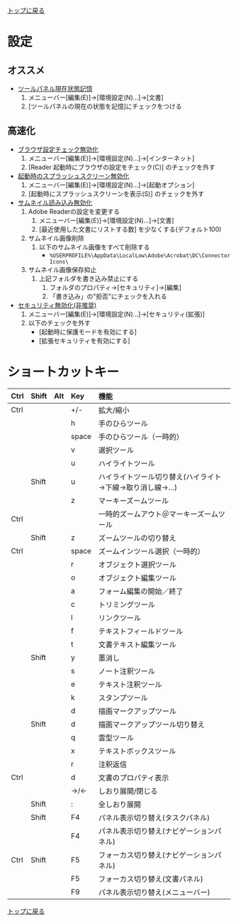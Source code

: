 [トップに戻る](../index.md)

# 設定
## オススメ
- [ツールパネル現在状態記憶](https://www.asuka-c.com/cms/blog/%E3%82%A2%E3%82%AF%E3%83%AD%E3%83%90%E3%83%83%E3%83%88%E3%83%AA%E3%83%BC%E3%83%80%E3%83%BC%E3%81%8C%E9%81%85%E3%81%84%EF%BC%81%EF%BD%9E%E3%83%86%E3%83%AC%E3%83%AF%E3%83%BC%E3%82%AF%E3%81%A7%E3%81%AE/)
	1. メニューバー[編集(E)]→[環境設定(N)...]→[文書]
	1. [ツールパネルの現在の状態を記憶]にチェックをつける

## 高速化

- [ブラウザ設定チェック無効化](http://www.ainet-jp.net/support/anreader/ver2/pdf.htm)
	1. メニューバー[編集(E)]→[環境設定(N)...]→[インターネット]
	1. [Reader 起動時にブラウザの設定をチェック(C)] のチェックを外す
- [起動時のスプラッシュスクリーン無効化](http://www.ainet-jp.net/support/anreader/ver2/pdf.htm)
	1. メニューバー[編集(E)]→[環境設定(N)...]→[起動オプション]
	1. [起動時にスプラッシュスクリーンを表示(S)] のチェックを外す
- [サムネイル読み込み無効化](https://makereigyouman.jp/lifestyle/acrobat-keikai/)
	1. Adobe Readerの設定を変更する
		1. メニューバー[編集(E)]→[環境設定(N)...]→[文書]
		1. [最近使用した文書にリストする数] を少なくする(デフォルト100)
	1. サムネイル画像削除
		1. 以下のサムネイル画像をすべて削除する
			- `%USERPROFILE%\AppData\LocalLow\Adobe\Acrobat\DC\ConnectorIcons\`
	1. サムネイル画像保存抑止
		1. 上記フォルダを書き込み禁止にする
			1. フォルダのプロパティ→[セキュリティ]→[編集]
			1. 「書き込み」の"拒否"にチェックを入れる
- [セキュリティ無効化(非推奨)](https://www.asuka-c.com/cms/blog/%E3%82%A2%E3%82%AF%E3%83%AD%E3%83%90%E3%83%83%E3%83%88%E3%83%AA%E3%83%BC%E3%83%80%E3%83%BC%E3%81%8C%E9%81%85%E3%81%84%EF%BC%81%EF%BD%9E%E3%83%86%E3%83%AC%E3%83%AF%E3%83%BC%E3%82%AF%E3%81%A7%E3%81%AE/)
	1. メニューバー[編集(E)]→[環境設定(N)...]→[セキュリティ(拡張)]
	1. 以下のチェックを外す
		- [起動時に保護モードを有効にする]
		- [拡張セキュリティを有効にする]

# ショートカットキー

|Ctrl|Shift|Alt|Key|機能|
|:---|:---|:---|:---|:---|
|Ctrl|||+/-|拡大/縮小|
||||h|手のひらツール|
||||space|手のひらツール（一時的）|
||||v|選択ツール|
||||u|ハイライトツール|
||Shift||u|ハイライトツール切り替え(ハイライト→下線→取り消し線→…)|
||||z|マーキーズームツール|
|Ctrl||||一時的ズームアウト＠マーキーズームツール|
||Shift||z|ズームツールの切り替え|
|Ctrl|||space|ズームインツール選択（一時的）|
||||r|オブジェクト選択ツール|
||||o|オブジェクト編集ツール|
||||a|フォーム編集の開始／終了|
||||c|トリミングツール|
||||l|リンクツール|
||||f|テキストフィールドツール|
||||t|文書テキスト編集ツール|
||Shift||y|墨消し|
||||s|ノート注釈ツール|
||||e|テキスト注釈ツール|
||||k|スタンプツール|
||||d|描画マークアップツール|
||Shift||d|描画マークアップツール切り替え|
||||q|雲型ツール|
||||x|テキストボックスツール|
||||r|注釈返信|
|Ctrl|||d|文書のプロパティ表示|
||||→/←|しおり展開/閉じる|
||Shift||:|全しおり展開|
||Shift||F4|パネル表示切り替え(タスクパネル)|
||||F4|パネル表示切り替え(ナビゲーションパネル)|
|Ctrl|Shift||F5|フォーカス切り替え(ナビゲーションパネル)|
||||F5|フォーカス切り替え(文書パネル)|
||||F9|パネル表示切り替え(メニューバー)|

[トップに戻る](../index.md)

